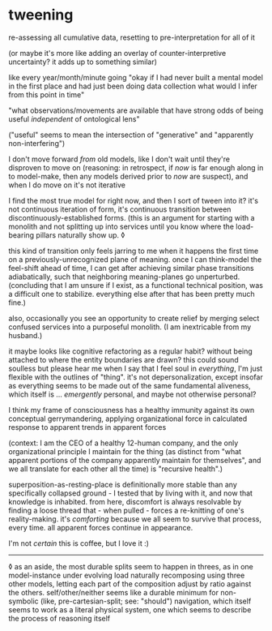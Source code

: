 # tweening

re-assessing all cumulative data, resetting to pre-interpretation for all of it

(or maybe it's more like adding an overlay of counter-interpretive uncertainty? it adds up to something similar)

like every year/month/minute going "okay if I had never built a mental model in the first place and had just been doing data collection what would I infer from this point in time"

"what observations/movements are available that have strong odds of being useful *independent* of ontological lens"

("useful" seems to mean the intersection of "generative" and "apparently non-interfering")

I don't move forward *from* old models, like I don't wait until they're disproven to move on (reasoning: in retrospect, if *now* is far enough along in to model-make, then any models derived prior to *now* are suspect), and when I do move on it's not iterative

I find the most true model for right now, and then I sort of tween into it? it's not continuous iteration of form, it's continuous transition between discontinuously-established forms. (this is an argument for starting with a monolith and not splitting up into services until you know where the load-bearing pillars naturally show up. ◊

this kind of transition only feels jarring to me when it happens the first time on a previously-unrecognized plane of meaning. once I can think-model the feel-shift ahead of time, I can get after achieving similar phase transitions adiabatically, such that neighboring meaning-planes go unperturbed. (concluding that I am unsure if I exist, as a functional technical position, was a difficult one to stabilize. everything else after that has been pretty much fine.)

also, occasionally you see an opportunity to create relief by merging select confused services into a purposeful monolith. (I am inextricable from my husband.)

it maybe looks like cognitive refactoring as a regular habit? without being attached to where the entity boundaries are drawn? this could sound soulless but please hear me when I say that I feel soul in *everything*, I'm just flexible with the outlines of "thing". it's not depersonalization, except insofar as everything seems to be made out of the same fundamental aliveness, which itself is ... *emergently* personal, and maybe not otherwise personal?

I think my frame of consciousness has a healthy immunity against its own conceptual gerrymandering, applying organizational force in calculated response to apparent trends in apparent forces

(context: I am the CEO of a healthy 12-human company, and the only organizational principle I maintain for the thing (as distinct from "what apparent portions of the company apparently maintain for themselves", and we all translate for each other all the time) is "recursive health".)

superposition-as-resting-place is definitionally more stable than any specifically collapsed ground - I tested that by living with it, and now that knowledge is inhabited. from here, discomfort is always resolvable by finding a loose thread that - when pulled - forces a re-knitting of one's reality-making. it's *comforting* because we all seem to survive that process, every time. all apparent forces continue in appearance.

I'm not *certain* this is coffee, but I love it :)

---

◊ as an aside, the most durable splits seem to happen in threes, as in one model-instance under evolving load naturally recomposing using three other models, letting each part of the composition adjust by ratio against the others. self/other/neither seems like a durable minimum for non-symbolic (like, pre-cartesian-split; see: "should") navigation, which itself seems to work as a literal physical system, one which seems to describe the process of reasoning itself
